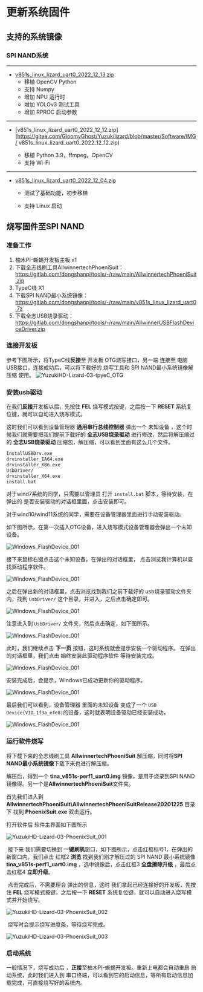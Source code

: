 # 更新系统固件
## 支持的系统镜像

### SPI NAND系统
-----
* [v851s_linux_lizard_uart0_2022_12_13.zip](https://gitee.com/GloomyGhost/Yuzukilizard/blob/master/Software/IMG/v851s_linux_lizard_uart0_2022_12_13.zip)
  * 移植 OpenCV Python
  * 支持 Numpy
  * 增加 NPU 运行时
  * 增加 YOLOv3 测试工具
  * 增加 RPROC 启动参数
-----
* [v851s_linux_lizard_uart0_2022_12_12.zip](https://gitee.com/GloomyGhost/Yuzukilizard/blob/master/Software/IMG/ v851s_linux_lizard_uart0_2022_12_12.zip)

  * 移植 Python 3.9，ffmpeg，OpenCV
  * 支持 Wi-Fi
-----
* [v851s_linux_lizard_uart0_2022_12_04.zip](https://gitee.com/GloomyGhost/Yuzukilizard/blob/master/Software/IMG/v851s_linux_lizard_uart0_2022_12_04.zip)

  * 测试了基础功能，初步移植

  * 支持 Linux 启动


## 烧写固件至SPI NAND

### 准备工作

1. 柚木PI-蜥蜴开发板主板 x1
2. 下载全志线刷工具AllwinnertechPhoeniSuit： https://gitlab.com/dongshanpi/tools/-/raw/main/AllwinnertechPhoeniSuit.zip
3. TypeC线 X1
4. 下载SPI NAND最小系统镜像：https://gitlab.com/dongshanpi/tools/-/raw/main/v851s_linux_lizard_uart0.7z
5. 下载全志USB烧录驱动：https://gitlab.com/dongshanpi/tools/-/raw/main/AllwinnerUSBFlashDeviceDriver.zip



### 连接开发板

参考下图所示，将TypeC线**反接**至 开发板 OTG烧写接口，另一端 连接至 电脑USB接口，连接成功后，可以将下载好的 烧写工具和 SPI NAND最小系统镜像解压缩 使用。
![YuzukiHD-Lizard-03-tpyeC_OTG](https://cdn.staticaly.com/gh/DongshanPI/Docs-Photos@master/YuzukiHD-Lizard/YuzukiHD-Lizard-03-tpyeC_OTG.png)

### 安装usb驱动

在我们**反接**开发板以后，先按住 **FEL** 烧写模式按键，之后按一下 **RESET** 系统复位键，就可以自动进入烧写模式。

这时我们可以看到设备管理器  **通用串行总线控制器** 弹出一个  未知设备 ，这个时候我们就需要把我们提前下载好的 **全志USB烧录驱动** 进行修改，然后将解压缩过的 **全志USB烧录驱动**  压缩包，解压缩，可以看到里面有这么几个文件。

```bash
InstallUSBDrv.exe
drvinstaller_IA64.exe
drvinstaller_X86.exe
UsbDriver/          
drvinstaller_X64.exe   
install.bat
```

对于wind7系统的同学，只需要以管理员 打开   `install.bat` 脚本，等待安装，在弹出的 是否安装驱动的对话框里面，点击安装即可。

对于wind10/wind11系统的同学，需要在设备管理器里面进行手动安装驱动。

如下图所示，在第一次插入OTG设备，进入烧写模式设备管理器会弹出一个未知设备。

![Windows_FlashDevice_001](https://cdn.staticaly.com/gh/DongshanPI/Docs-Photos@master/DongshanNezhaSTU/Windows_FlashDevice_001.png)



接下来鼠标右键点击这个未知设备，在弹出的对话框里， 点击浏览我计算机以查找驱动程序软件。

![Windows_FlashDevice_001](https://cdn.staticaly.com/gh/DongshanPI/Docs-Photos@master/DongshanNezhaSTU/Windows_FlashDevice_002.png)

之后在弹出新的对话框里，点击浏览找到我们之前下载好的 usb烧录驱动文件夹内，找到 `UsbDriver/` 这个目录，并进入，之后点击确定即可。

![Windows_FlashDevice_001](https://cdn.staticaly.com/gh/DongshanPI/Docs-Photos@master/DongshanNezhaSTU/Windows_FlashDevice_007.png)

注意进入到  `UsbDriver/`  文件夹，然后点击确定，如下图所示。

![Windows_FlashDevice_001](https://cdn.staticaly.com/gh/DongshanPI/Docs-Photos@master/DongshanNezhaSTU/Windows_FlashDevice_003.png)



此时，我们继续点击 **下一页** 按钮，这时系统就会提示安装一个驱动程序。 
在弹出的对话框里，我们点击 始终安装此驱动程序软件 等待安装完成。

![Windows_FlashDevice_001](https://cdn.staticaly.com/gh/DongshanPI/Docs-Photos@master/DongshanNezhaSTU/Windows_FlashDevice_004.png)



安装完成后，会提示，Windows已成功更新你的驱动程序。

![Windows_FlashDevice_001](https://cdn.staticaly.com/gh/DongshanPI/Docs-Photos@master/DongshanNezhaSTU/Windows_FlashDevice_005.png)



最后我们可以看到，设备管理器 里面的未知设备 变成了一个 `USB Device(VID_1f3a_efe8)`的设备，这时就表明设备驱动已经安装成功。

![Windows_FlashDevice_001](https://cdn.staticaly.com/gh/DongshanPI/Docs-Photos@master/DongshanNezhaSTU/Windows_FlashDevice_006.png)


### 运行软件烧写

将下载下来的全志线刷工具 **AllwinnertechPhoeniSuit** 解压缩，同时将**SPI NAND最小系统镜像**下载下来也进行解压缩。

解压后，得到一个 **tina_v851s-perf1_uart0.img** 镜像，是用于烧录到SPI NAND镜像得。另一个是**AllwinnertechPhoeniSuit**文件夹。

首先我们进入到 **AllwinnertechPhoeniSuit\AllwinnertechPhoeniSuitRelease20201225** 目录下 找到 **PhoenixSuit.exe** 双击运行。

打开软件后 软件主界面如下图所示

![YuzukiHD-Lizard-03-PhoenixSuit_001](https://cdn.staticaly.com/gh/DongshanPI/Docs-Photos@master/YuzukiHD-Lizard/YuzukiHD-Lizard-03-PhoenixSuit_001.png)


​	接下来 我们需要切换到 **一键刷机**窗口，如下图所示，点击红框标号1，在弹出的新窗口内，我们点击 红框2 **浏览** 找到我们刚才解压过的 SPI NAND 最小系统镜像  **tina_v851s-perf1_uart0.img** ，选中镜像后，点击红框3 **全盘擦除升级** ，最后点击红框4  **立即升级**。

​	点击完成后，不需要理会 弹出的信息，这时 我们拿起已经连接好的开发板，先按住 **FEL** 烧写模式按键，之后按一下 **RESET** 系统复位键，就可以自动进入烧写模式并开始烧写。

![YuzukiHD-Lizard-03-PhoenixSuit_002](https://cdn.staticaly.com/gh/DongshanPI/Docs-Photos@master/YuzukiHD-Lizard/YuzukiHD-Lizard-03-PhoenixSuit_002.png)


​	烧写时会提示烧写进度条，等待烧写完成。

![YuzukiHD-Lizard-03-PhoenixSuit_003](https://cdn.staticaly.com/gh/DongshanPI/Docs-Photos@master/YuzukiHD-Lizard/YuzukiHD-Lizard-03-PhoenixSuit_003.png)


### 启动系统

一般情况下，烧写成功后 ，**正接**至柚木PI-蜥蜴开发板。重新上电都会自动重启 启动系统，此时我们进入到 串口终端，可以看到它的启动信息，等所有启动信息加载完成，可直接烧写好的系统内。

